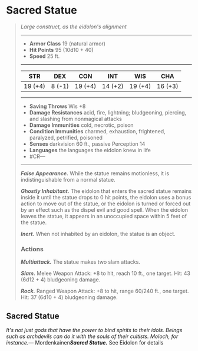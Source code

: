 # Sacred Statue
>*Large construct, as the eidolon's alignment*
>___
>- **Armor Class** 19 (natural armor)
>- **Hit Points** 95 (10d10 + 40)
>- **Speed** 25 ft.
>___
>|STR|DEX|CON|INT|WIS|CHA|
>|:---:|:---:|:---:|:---:|:---:|:---:|
>|19 (+4)|8 (-1)|19 (+4)|14 (+2)|19 (+4)|16 (+3)|
>___
>- **Saving Throws** Wis +8
>- **Damage Resistances** acid, fire, lightning; bludgeoning, piercing, and slashing from nonmagical attacks
>- **Damage Immunities** cold, necrotic, poison
>- **Condition Immunities** charmed, exhaustion, frightened, paralyzed, petrified, poisoned
>- **Senses** darkvision 60 ft., passive Perception 14
>- **Languages** the languages the eidolon knew in life
>- #CR—
>___
>***False Appearance.*** While the statue remains motionless, it is indistinguishable from a normal statue.  
>
>***Ghostly Inhabitant.*** The eidolon that enters the sacred statue remains inside it until the statue drops to 0 hit points, the eidolon uses a bonus action to move out of the statue, or the eidolon is turned or forced out by an effect such as the dispel evil and good spell. When the eidolon leaves the statue, it appears in an unoccupied space within 5 feet of the statue.  
>
>***Inert.*** When not inhabited by an eidolon, the statue is an object.  
>
>### Actions
>***Multiattack.*** The statue makes two slam attacks.  
>
>***Slam.*** Melee Weapon Attack: +8 to hit, reach 10 ft., one target. Hit: 43 (6d12 + 4) bludgeoning damage.  
>
>***Rock.*** Ranged Weapon Attack: +8 to hit, range 60/240 ft., one target. Hit: 37 (6d10 + 4) bludgeoning damage.

## Sacred Statue

*It's not just gods that have the power to bind spirits to their idols. Beings such as archdevils can do it with the souls of their cultists. Moloch, for instance.*— Mordenkainen***Sacred Statue.*** See Eidolon for details